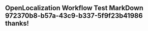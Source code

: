 <properties
ms.topic="hero-topic"
ms.test1="hero-topic"
ms.test2="test"/>

## OpenLocalization Workflow Test MarkDown 972370b8-b57a-43c9-b337-5f9f23b41986 thanks!
